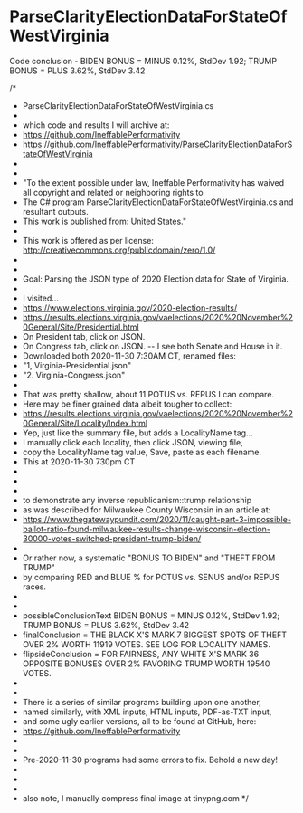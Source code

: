 # ParseClarityElectionDataForStateOfWestVirginia
Code conclusion - BIDEN BONUS = MINUS 0.12%, StdDev 1.92; TRUMP BONUS = PLUS 3.62%, StdDev 3.42

/*
 * ParseClarityElectionDataForStateOfWestVirginia.cs
 *
 * which code and results I will archive at:
 * https://github.com/IneffablePerformativity
 * https://github.com/IneffablePerformativity/ParseClarityElectionDataForStateOfWestVirginia
 * 
 * 
 * "To the extent possible under law, Ineffable Performativity has waived all copyright and related or neighboring rights to
 * The C# program ParseClarityElectionDataForStateOfWestVirginia.cs and resultant outputs.
 * This work is published from: United States."
 * 
 * This work is offered as per license: http://creativecommons.org/publicdomain/zero/1.0/
 * 
 * 
 * Goal: Parsing the JSON type of 2020 Election data for State of Virginia.
 *
 * I visited...
 * https://www.elections.virginia.gov/2020-election-results/
 * https://results.elections.virginia.gov/vaelections/2020%20November%20General/Site/Presidential.html
 * On President tab, click on JSON.
 * On Congress tab, click on JSON. -- I see both Senate and House in it.
 * Downloaded both 2020-11-30 7:30AM CT, renamed files:
 * "1, Virginia-Presidential.json"
 * "2. Virginia-Congress.json"
 * 
 * That was pretty shallow, about 11 POTUS vs. REPUS I can compare.
 * Here may be finer grained data albeit tougher to collect:
 * https://results.elections.virginia.gov/vaelections/2020%20November%20General/Site/Locality/Index.html
 * Yep, just like the summary file, but adds a LocalityName tag...
 * I manually click each locality, then click JSON, viewing file,
 * copy the LocalityName tag value, Save, paste as each filename.
 * This at 2020-11-30 730pm CT
 * 
 * 
 * 
 * to demonstrate any inverse republicanism::trump relationship
 * as was described for Milwaukee County Wisconsin in an article at:
 * https://www.thegatewaypundit.com/2020/11/caught-part-3-impossible-ballot-ratio-found-milwaukee-results-change-wisconsin-election-30000-votes-switched-president-trump-biden/
 * 
 * Or rather now, a systematic "BONUS TO BIDEN" and "THEFT FROM TRUMP"
 * by comparing RED and BLUE % for POTUS vs. SENUS and/or REPUS races.
 * 
 * 
 * possibleConclusionText BIDEN BONUS = MINUS 0.12%, StdDev 1.92; TRUMP BONUS = PLUS 3.62%, StdDev 3.42
 * finalConclusion = THE BLACK X'S MARK 7 BIGGEST SPOTS OF THEFT OVER 2% WORTH 11919 VOTES. SEE LOG FOR LOCALITY NAMES.
 * flipsideConclusion = FOR FAIRNESS, ANY WHITE X'S MARK 36 OPPOSITE BONUSES OVER 2% FAVORING TRUMP WORTH 19540 VOTES.
 * 
 * 
 * There is a series of similar programs building upon one another,
 * named similarly, with XML inputs, HTML inputs, PDF-as-TXT input,
 * and some ugly earlier versions, all to be found at GitHub, here:
 * https://github.com/IneffablePerformativity
 * 
 * 
 * Pre-2020-11-30 programs had some errors to fix. Behold a new day!
 * 
 * 
 * 
 * also note, I manually compress final image at tinypng.com
 */
